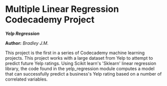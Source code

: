Multiple Linear Regression Codecademy Project
==============

***Yelp Regression***

**Author:** *Bradley J.M.*

This project is the first in a series of Codecademy machine learning projects. This project works with a large dataset from Yelp to attempt to predict future Yelp ratings. Using Scikit learn's 'Sklearn' linear regression library, the code found in the yelp_regression module computes a model that can successfully predict a business's Yelp rating based on a number of correlated variables.
